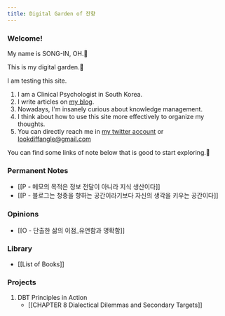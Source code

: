 ```yaml
---
title: Digital Garden of 잔향
---
```


### Welcome!

My name is SONG-IN, OH.🙂

This is my digital garden.🌼

I am testing this site.

1. I am a Clinical Psychologist in South Korea.
2. I write articles on [my blog](https://slowdive14.tistory.com/).
3. Nowadays, I'm insanely curious about knowledge management.
4. I think about how to use this site more effectively to organize my thoughts.
5. You can directly reach me in [my twitter account](https://twitter.com/slowdive15) or lookdiffangle@gmail.com

You can find some links of note below that is good to start exploring.🚀

### Permanent Notes
- [[P - 메모의 목적은 정보 전달이 아니라 지식 생산이다]]
- [[P - 블로그는 청중을 향하는 공간이라기보다 자신의 생각을 키우는 공간이다]]

### Opinions
- [[O - 단출한 삶의 이점_유연함과 명확함]]

### Library
- [[List of Books]]

### Projects
1. DBT Principles in Action
	- [[CHAPTER 8 Dialectical Dilemmas and Secondary Targets]]

